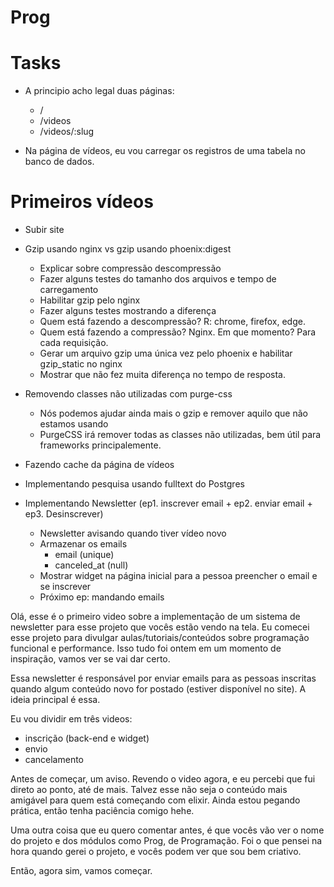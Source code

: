 # Prog

# Tasks

- A principio acho legal duas páginas:

  - /
  - /videos
  - /videos/:slug

- Na página de vídeos, eu vou carregar os registros de uma tabela no banco de dados.

# Primeiros vídeos

- Subir site

- Gzip usando nginx vs gzip usando phoenix:digest
  - Explicar sobre compressão descompressão
  - Fazer alguns testes do tamanho dos arquivos e tempo de carregamento
  - Habilitar gzip pelo nginx
  - Fazer alguns testes mostrando a diferença
  - Quem está fazendo a descompressão? R: chrome, firefox, edge.
  - Quem está fazendo a compressão? Nginx. Em que momento? Para cada requisição.
  - Gerar um arquivo gzip uma única vez pelo phoenix e habilitar gzip_static no nginx
  - Mostrar que não fez muita diferença no tempo de resposta.
- Removendo classes não utilizadas com purge-css
  - Nós podemos ajudar ainda mais o gzip e remover aquilo que não estamos usando
  - PurgeCSS irá remover todas as classes não utilizadas, bem útil para frameworks principalemente.
- Fazendo cache da página de vídeos
- Implementando pesquisa usando fulltext do Postgres
- Implementando Newsletter (ep1. inscrever email + ep2. enviar email + ep3. Desinscrever)
  - Newsletter avisando quando tiver vídeo novo
  - Armazenar os emails
    - email (unique)
    - canceled_at (null)
  - Mostrar widget na página inicial para a pessoa preencher o email e se inscrever
  - Próximo ep: mandando emails

Olá, esse é o primeiro video sobre a implementação de um sistema
de newsletter para esse projeto que vocês estão vendo na tela.
Eu comecei esse projeto para divulgar aulas/tutoriais/conteúdos sobre
programação funcional e performance.
Isso tudo foi ontem em um momento de inspiração, vamos ver se vai dar certo.

Essa newsletter é responsável por enviar emails para as pessoas inscritas quando algum
conteúdo novo for postado (estiver disponível no site). A ideia principal é essa.

Eu vou dividir em três videos:

- inscrição (back-end e widget)
- envio
- cancelamento

Antes de começar, um aviso. Revendo o video agora, e eu percebi que fui direto ao ponto, até de mais. Talvez esse não seja o conteúdo mais amigável para quem está começando
com elixir. Ainda estou pegando prática, então tenha paciência comigo hehe.

Uma outra coisa que eu quero comentar antes, é que vocês vão ver o nome do projeto e dos módulos como Prog, de Programação.
Foi o que pensei na hora quando gerei o projeto, e vocês podem ver que sou bem criativo.

Então, agora sim, vamos começar.
